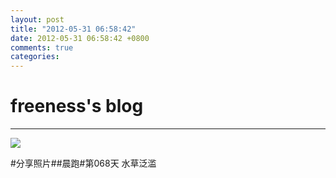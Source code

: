 ```yaml
---
layout: post
title: "2012-05-31 06:58:42"
date: 2012-05-31 06:58:42 +0800
comments: true
categories: 
---
```


# freeness's blog

----------

![](http://okqmqrbgo.bkt.clouddn.com/201205310658421.jpg)

>
\#分享照片\#\#晨跑\#第068天 水草泛滥